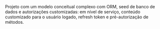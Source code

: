 ##
Projeto com um modelo conceitual complexo com ORM, seed de banco de dados e autorizações customizadas: em nível de serviço, conteúdo customizado para o usuário logado, refresh token e pré-autorização de métodos.
